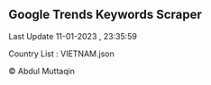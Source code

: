 

## Google Trends Keywords Scraper 
 
Last Update 11-01-2023 , 23:35:59

Country List :
VIETNAM.json



© Abdul Muttaqin 
